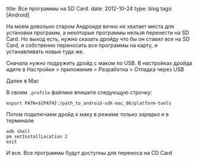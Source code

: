 title: Все программы на SD Card.
date: 2012-10-24
type: blog
tags: [Android]

На моем довольно старом Андроиде вечно не хватает места для установки программ, а некоторые программы нельзя перенести на SD Card. Но выход есть, нужно сказать дройду что бы он ставил все на SD Card, и собственно переносить все программы на карту, и устанавливать новые туда же.

Сначала нужно подружить дройд с маком по USB. В настройках дройда идите в Настройки > приложения > Разработка > Отладка через USB

Далее в Mac

В своем `.profile` файлике впишите следующую строчку: 

	export PATH=${PATH}:/path_to_android-sdk-mac_86/platform-tools

Потом подключаем дройд к маку в режиме *только зарядка* и в терминале

	adb shell
	pm setInstallLocation 2
	exit

И все. Все программы будут доступны для переноса на CD Card